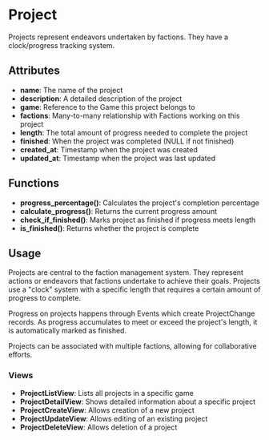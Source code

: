 # Project

Projects represent endeavors undertaken by factions. They have a clock/progress tracking system.

## Attributes

- **name**: The name of the project
- **description**: A detailed description of the project
- **game**: Reference to the Game this project belongs to
- **factions**: Many-to-many relationship with Factions working on this project
- **length**: The total amount of progress needed to complete the project
- **finished**: When the project was completed (NULL if not finished)
- **created_at**: Timestamp when the project was created
- **updated_at**: Timestamp when the project was last updated

## Functions

- **progress_percentage()**: Calculates the project's completion percentage
- **calculate_progress()**: Returns the current progress amount
- **check_if_finished()**: Marks project as finished if progress meets length
- **is_finished()**: Returns whether the project is complete

## Usage

Projects are central to the faction management system. They represent actions or endeavors that factions undertake to achieve their goals. Projects use a "clock" system with a specific length that requires a certain amount of progress to complete.

Progress on projects happens through Events which create ProjectChange records. As progress accumulates to meet or exceed the project's length, it is automatically marked as finished.

Projects can be associated with multiple factions, allowing for collaborative efforts.

### Views

- **ProjectListView**: Lists all projects in a specific game
- **ProjectDetailView**: Shows detailed information about a specific project
- **ProjectCreateView**: Allows creation of a new project
- **ProjectUpdateView**: Allows editing of an existing project
- **ProjectDeleteView**: Allows deletion of a project 